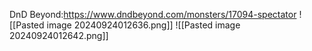 DnD Beyond:https://www.dndbeyond.com/monsters/17094-spectator
![[Pasted image 20240924012636.png]]
![[Pasted image 20240924012642.png]]